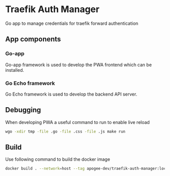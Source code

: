 # Traefik Auth Manager

Go app to manage credentials for traefik forward authentication

## App components

### Go-app

Go-app framework is used to develop the PWA frontend which can be installed.

### Go Echo framework

Go Echo framework is used to develop the backend API server.

## Debugging

When developing PWA a useful command to run to enable live reload

```bash
wgo -xdir tmp -file .go -file .css -file .js make run
```

## Build

Use following command to build the docker image

```sh
docker build . --network=host --tag apogee-dev/traefik-auth-manager:local
```
